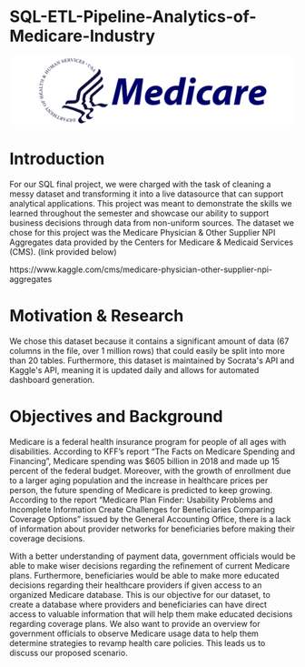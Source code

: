 # SQL-ETL-Pipeline-Analytics-of-Medicare-Industry
<img src="medicare.png">

<h1>Introduction</h1>
  
For our SQL final project, we were charged with the task of cleaning a messy dataset and transforming it into a live datasource that can support analytical applications. This project was meant to demonstrate the skills we learned throughout the semester and showcase our ability to support business decisions through data from non-uniform sources. The dataset we chose for this project was the Medicare Physician & Other Supplier NPI Aggregates data provided by the Centers for Medicare & Medicaid Services (CMS). (link provided below)

<p>https://www.kaggle.com/cms/medicare-physician-other-supplier-npi-aggregates</p>


<h1>Motivation & Research</h1>
We chose this dataset because it contains a significant amount of data (67 columns in the file, over 1 million rows) that could easily be split into more than 20 tables. Furthermore, this dataset is maintained by Socrata's API and Kaggle's API, meaning it is updated daily and allows for automated dashboard generation. 

<h1>Objectives and Background</h1>
<p>Medicare is a federal health insurance program for people of all ages with disabilities. According to KFF’s report “The Facts on Medicare Spending and Financing”, Medicare spending was $605 billion in 2018 and made up 15 percent of the federal budget. Moreover, with the growth of enrollment due to a larger aging population and the increase in healthcare prices per person, the future spending of Medicare is predicted to keep growing. According to the report “Medicare Plan Finder: Usability Problems and Incomplete Information Create Challenges for Beneficiaries Comparing Coverage Options” issued by the General Accounting Office, there is a lack of information about provider networks for beneficiaries before making their coverage decisions.</p>
<p>With a better understanding of payment data, government officials would be able to make wiser decisions regarding the refinement of current Medicare plans. Furthermore, beneficiaries would be able to make more educated decisions regarding their healthcare providers if given access to an organized Medicare database. This is our objective for our dataset, to create a database where providers and beneficiaries can have direct access to valuable information that will help them make educated decisions regarding coverage plans. We also want to provide an overview for government officials to observe Medicare usage data to help them determine strategies to revamp health care policies. This leads us to discuss our proposed scenario.</p>
